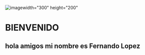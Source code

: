 
![image](https://github.com/FerNIX1/FerNIX1/assets/90074636/3ecc7752-4f17-40ad-a13c-8759a5dd9f5b)width="300" height="200"
<h1>BIENVENIDO</h1>
<h2>hola amigos mi nombre es Fernando Lopez</h1>

